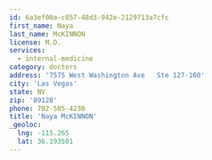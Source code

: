 ```yaml
---
id: 6a3ef00a-c857-48d3-942e-2129713a7cfc
first_name: Naya
last_name: McKINNON
license: M.D.
services:
  - internal-medicine
category: doctors
address: '7575 West Washington Ave   Ste 127-160'
city: 'Las Vegas'
state: NV
zip: '89128'
phone: 702-505-4230
title: 'Naya McKINNON'
_geoloc:
  lng: -115.265
  lat: 36.193501
---
```

